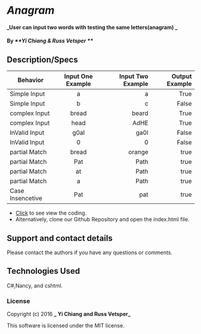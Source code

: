 # _Anagram_

#### _User can input two words with testing the same letters(anagram) _

#### By _**Yi Chiang & Russ Vetsper **_

## Description/Specs

| Behavior        | Input One Example   | Input Two Example |Output Example  |
| ------------- |:-------------:| -----:|-----:|
| Simple Input  | a | a | True |
| Simple Input  | b | c | False |
| complex Input | bread | beard | True |
| complex Input  | head | AdHE | True |
| InValid Input  | g0al | ga0l | False |
| InValid Input  | 0 | 0 | False |
| partial Match  | bread| orange| true |
| partial Match  | Pat| Path| true |
| partial Match  | at| Path| true |
| partial Match  | a| Path| true |
| Case Insencetive  | Pat| pat| true |



* [Click](https://github.com/yichiang/Anagram.git) to see view the coding.
* Alternatively, clone our Github Repository and open the index.html file.



## Support and contact details

Please contact the authors if you have any questions or comments.

## Technologies Used

C#,Nancy, and cshtml.

### License

Copyright (c) 2016 **_ Yi Chiang and Russ Vetsper_**

This software is licensed under the MIT license.
